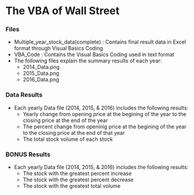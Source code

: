 # The VBA of Wall Street

### Files
 * Multiple_year_stock_data(complete) : Contains final result data in Excel format through Visual Basics Coding
 * VBA_Code : Contains the Visual Basics Coding used in text format
 * The following files explain the summary results of each year:
    * 2014_Data.png
    * 2015_Data.png
    * 2016_Data.png

### Data Results
  * Each yearly Data file (2014, 2015, & 2016) includes the following results:
    * Yearly change from opening price at the begining of the year to the closing price at the end of the year
    * The percent change from openinig price at the begining of the year to the closing price at the end of that year
    * The total stock volume of each stock
### BONUS Results
   * Each yearly Data file (2014, 2015, & 2016) includes the following results:
      * The stock with the greatest percent increase
      * The stock with the greatest percent decrease
      * The stock with the greatest total volume
  

